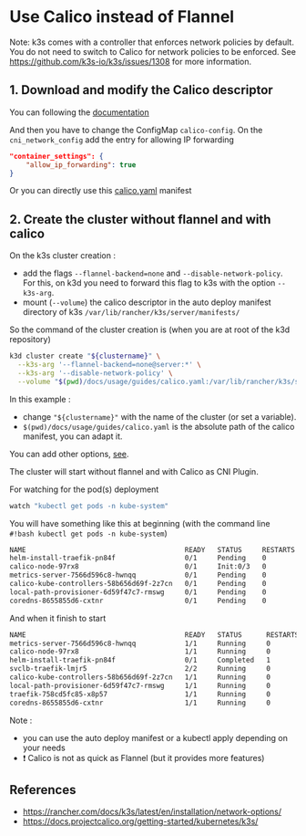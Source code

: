 # Use Calico instead of Flannel

Note: k3s comes with a controller that enforces network policies by default. You do not need to switch to Calico for network policies to be enforced. See <https://github.com/k3s-io/k3s/issues/1308> for more information.

## 1. Download and modify the Calico descriptor

You can following the [documentation](https://docs.projectcalico.org/master/reference/cni-plugin/configuration)

And then you have to change the ConfigMap `calico-config`. On the `cni_network_config` add the entry for allowing IP forwarding  

```json
"container_settings": {
    "allow_ip_forwarding": true
}
```

Or you can directly use this [calico.yaml](calico.yaml) manifest

## 2. Create the cluster without flannel and with calico

On the k3s cluster creation :

- add the flags `--flannel-backend=none` and `--disable-network-policy`. For this, on k3d you need to forward this flag to k3s with the option `--k3s-arg`.
- mount (`--volume`) the calico descriptor in the auto deploy manifest directory of k3s `/var/lib/rancher/k3s/server/manifests/`

So the command of the cluster creation is (when you are at root of the k3d repository)

```bash
k3d cluster create "${clustername}" \
  --k3s-arg '--flannel-backend=none@server:*' \
  --k3s-arg '--disable-network-policy' \
  --volume "$(pwd)/docs/usage/guides/calico.yaml:/var/lib/rancher/k3s/server/manifests/calico.yaml"
```

In this example :

- change `"${clustername}"` with the name of the cluster (or set a variable).
- `$(pwd)/docs/usage/guides/calico.yaml` is the absolute path of the calico manifest, you can adapt it.

You can add other options, [see](../commands.md).  

The cluster will start without flannel and with Calico as CNI Plugin.

For watching for the pod(s) deployment

```bash
watch "kubectl get pods -n kube-system"    
```

You will have something like this at beginning (with the command line `#!bash kubectl get pods -n kube-system`)

```bash
NAME                                       READY   STATUS     RESTARTS   AGE
helm-install-traefik-pn84f                 0/1     Pending    0          3s
calico-node-97rx8                          0/1     Init:0/3   0          3s
metrics-server-7566d596c8-hwnqq            0/1     Pending    0          2s
calico-kube-controllers-58b656d69f-2z7cn   0/1     Pending    0          2s
local-path-provisioner-6d59f47c7-rmswg     0/1     Pending    0          2s
coredns-8655855d6-cxtnr                    0/1     Pending    0          2s
```

And when it finish to start

```bash
NAME                                       READY   STATUS      RESTARTS   AGE
metrics-server-7566d596c8-hwnqq            1/1     Running     0          56s
calico-node-97rx8                          1/1     Running     0          57s
helm-install-traefik-pn84f                 0/1     Completed   1          57s
svclb-traefik-lmjr5                        2/2     Running     0          28s
calico-kube-controllers-58b656d69f-2z7cn   1/1     Running     0          56s
local-path-provisioner-6d59f47c7-rmswg     1/1     Running     0          56s
traefik-758cd5fc85-x8p57                   1/1     Running     0          28s
coredns-8655855d6-cxtnr                    1/1     Running     0          56s
```

Note :

- you can use the auto deploy manifest or a kubectl apply depending on your needs
- :exclamation: Calico is not as quick as Flannel (but it provides more features)

## References

- <https://rancher.com/docs/k3s/latest/en/installation/network-options/>  
- <https://docs.projectcalico.org/getting-started/kubernetes/k3s/>
